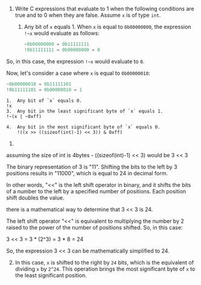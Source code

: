 1.  Write C expressions that evaluate to 1 when the following conditions are true and to 0 when they are false. Assume `x` is of type `int`.
    
    1.  Any bit of `x` equals 1.
        When `x` is equal to `0b00000000`, the expression `!~x` would evaluate as follows:
		```c
		~0b00000000 = 0b11111111
		!0b11111111 = 0b00000000 = 0
		```
  So, in this case, the expression `!~x` would evaluate to `0`.

Now, let's consider a case where `x` is equal to `0b00000010`:
```c
~0b00000010 = 0b11111101
!0b11111101 = 0b00000010 = 1
```

    1.  Any bit of `x` equals 0.
	!x
    3.  Any bit in the least significant byte of `x` equals 1.
	!~(x | ~0xff)
        
    4.  Any bit in the most significant byte of `x` equals 0.
        !((x >> ((sizeof(int)-1) << 3)) & 0xff)

1) 
assuming the size of int is 4bytes -   ((sizeof(int)-1) << 3) would be 3 << 3

The binary representation of 3 is "11". Shifting the bits to the left by 3 positions results in "11000", which is equal to 24 in decimal form.

In other words, "<<" is the left shift operator in binary, and it shifts the bits of a number to the left by a specified number of positions. Each position shift doubles the value.

there is a mathematical way to determine that 3 << 3 is 24.

The left shift operator "<<" is equivalent to multiplying the number by 2 raised to the power of the number of positions shifted. So, in this case:

3 << 3 = 3 * (2^3) = 3 * 8 = 24

So, the expression 3 << 3 can be mathematically simplified to 24.

2) In this case, `x` is shifted to the right by `24` bits, which is the equivalent of dividing `x` by `2^24`. This operation brings the most significant byte of `x` to the least significant position.
    
